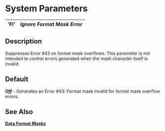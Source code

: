 # System Parameters

**'FI'** |  **_Ignore Format Mask Error_**  
---|---  
  
##  Description

Suppresses Error #43 on format mask overflows. This parameter is not intended to control errors generated when the mask character itself is invalid.

##  Default

**_Off_** \- Generates an Error #43: Format mask invalid for format mask overflow errors.

## See Also

**[Data Format Masks](../appendix/data_format_masks.md)**
